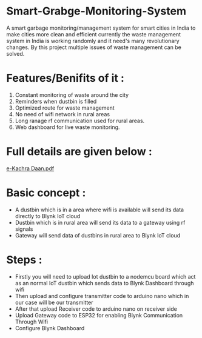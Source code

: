 # Smart-Grabge-Monitoring-System
A smart garbage monitoring/management system for smart cities in India to make cities more clean and efficient
currently the waste management system in India is working randomly and it need's many revolutionary changes. By this project multiple issues of waste management can be solved.
# Features/Benifits of it :
1) Constant monitoring of waste around the city
2) Reminders when dustbin is filled 
3) Optimized route for waste management 
4) No need of wifi network in rural areas
5) Long ranage rf communication used for rural areas.
6) Web dashboard for live waste monitoring.
# Full details are given below :
[e-Kachra Daan.pdf](https://github.com/VrajChariot/Smart-Grabge-Monitoring-System/files/10734572/e-Kachra.Daan.pdf)

# Basic concept :

- A dustbin which is in a area where wifi is available will send its data directly to Blynk IoT cloud 
- Dustbin which is in rural area will send its data to a gateway using rf signals
- Gateway will send data of dustbins in rural area to Blynk IoT cloud
# Steps :

- Firstly you will need to upload Iot dustbin to a nodemcu board which act as an normal IoT dustbin which sends data to Blynk Dashboard through wifi
- Then upload and configure transmitter code to arduino nano which in our case will be our transmitter
- After that upload Receiver code to arduino nano on receiver side 
- Upload Gateway code to ESP32 for enabling Blynk Communication Through Wifi
- Configure Blynk Dashboard

